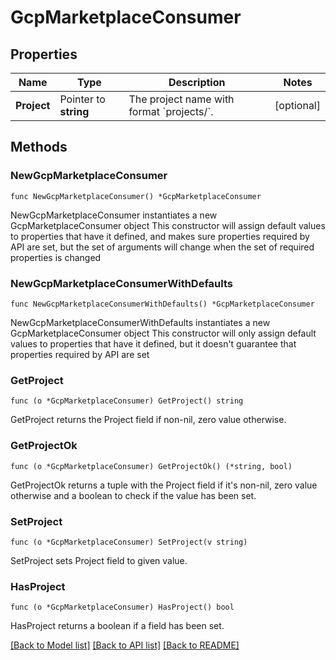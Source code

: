 # GcpMarketplaceConsumer

## Properties

Name | Type | Description | Notes
------------ | ------------- | ------------- | -------------
**Project** | Pointer to **string** | The project name with format &#x60;projects/&#x60;. | [optional] 

## Methods

### NewGcpMarketplaceConsumer

`func NewGcpMarketplaceConsumer() *GcpMarketplaceConsumer`

NewGcpMarketplaceConsumer instantiates a new GcpMarketplaceConsumer object
This constructor will assign default values to properties that have it defined,
and makes sure properties required by API are set, but the set of arguments
will change when the set of required properties is changed

### NewGcpMarketplaceConsumerWithDefaults

`func NewGcpMarketplaceConsumerWithDefaults() *GcpMarketplaceConsumer`

NewGcpMarketplaceConsumerWithDefaults instantiates a new GcpMarketplaceConsumer object
This constructor will only assign default values to properties that have it defined,
but it doesn't guarantee that properties required by API are set

### GetProject

`func (o *GcpMarketplaceConsumer) GetProject() string`

GetProject returns the Project field if non-nil, zero value otherwise.

### GetProjectOk

`func (o *GcpMarketplaceConsumer) GetProjectOk() (*string, bool)`

GetProjectOk returns a tuple with the Project field if it's non-nil, zero value otherwise
and a boolean to check if the value has been set.

### SetProject

`func (o *GcpMarketplaceConsumer) SetProject(v string)`

SetProject sets Project field to given value.

### HasProject

`func (o *GcpMarketplaceConsumer) HasProject() bool`

HasProject returns a boolean if a field has been set.


[[Back to Model list]](../README.md#documentation-for-models) [[Back to API list]](../README.md#documentation-for-api-endpoints) [[Back to README]](../README.md)


